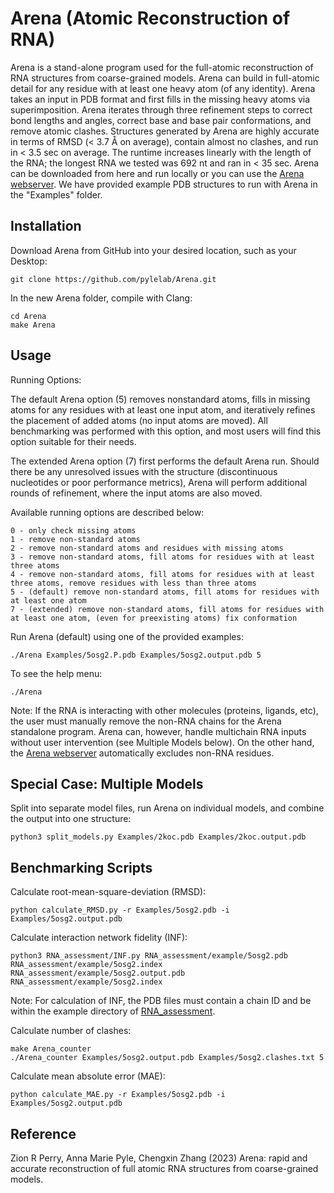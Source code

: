# Arena (Atomic Reconstruction of RNA)

Arena is a stand-alone program used for the full-atomic reconstruction of RNA structures from coarse-grained models. Arena can build in full-atomic detail for any residue with at least one heavy atom (of any identity). Arena takes an input in PDB format and first fills in the missing heavy atoms via superimposition. Arena iterates through three refinement steps to correct bond lengths and angles, correct base and base pair conformations, and remove atomic clashes. Structures generated by Arena are highly accurate in terms of RMSD (< 3.7 Å on average), contain almost no clashes, and run in < 3.5 sec on average. The runtime increases linearly with the length of the RNA; the longest RNA we tested was 692 nt and ran in < 35 sec. Arena can be downloaded from here and run locally or you can use the [Arena webserver](https://zhanggroup.org/Arena/). We have provided example PDB structures to run with Arena in the "Examples" folder.

## Installation

Download Arena from GitHub into your desired location, such as your Desktop:
```
git clone https://github.com/pylelab/Arena.git
```

In the new Arena folder, compile with Clang:
```
cd Arena
make Arena
```

## Usage

Running Options:

The default Arena option (5) removes nonstandard atoms, fills in missing atoms for any residues with at least one input atom, and iteratively refines the placement of added atoms (no input atoms are moved). All benchmarking was performed with this option, and most users will find this option suitable for their needs.

The extended Arena option (7) first performs the default Arena run. Should there be any unresolved issues with the structure (discontinuous nucleotides or poor performance metrics), Arena will perform additional rounds of refinement, where the input atoms are also moved.

Available running options are described below:
```
0 - only check missing atoms
1 - remove non-standard atoms
2 - remove non-standard atoms and residues with missing atoms
3 - remove non-standard atoms, fill atoms for residues with at least three atoms
4 - remove non-standard atoms, fill atoms for residues with at least three atoms, remove residues with less than three atoms
5 - (default) remove non-standard atoms, fill atoms for residues with at least one atom
7 - (extended) remove non-standard atoms, fill atoms for residues with at least one atom, (even for preexisting atoms) fix conformation
```

Run Arena (default) using one of the provided examples:
```
./Arena Examples/5osg2.P.pdb Examples/5osg2.output.pdb 5
```

To see the help menu:
```
./Arena
```
Note: If the RNA is interacting with other molecules (proteins, ligands, etc), the user must manually remove the non-RNA chains for the Arena standalone program. Arena can, however, handle multichain RNA inputs without user intervention (see Multiple Models below). On the other hand, the [Arena webserver](https://zhanggroup.org/Arena/) automatically excludes non-RNA residues.

## Special Case: Multiple Models

Split into separate model files, run Arena on individual models, and combine the output into one structure:
```
python3 split_models.py Examples/2koc.pdb Examples/2koc.output.pdb
```

## Benchmarking Scripts

Calculate root-mean-square-deviation (RMSD):
```
python calculate_RMSD.py -r Examples/5osg2.pdb -i Examples/5osg2.output.pdb
```

Calculate interaction network fidelity (INF):
```
python3 RNA_assessment/INF.py RNA_assessment/example/5osg2.pdb RNA_assessment/example/5osg2.index RNA_assessment/example/5osg2.output.pdb RNA_assessment/example/5osg2.index
```
Note: For calculation of INF, the PDB files must contain a chain ID and be within the example directory of [RNA_assessment](https://github.com/RNA-Puzzles/RNA_assessment/tree/master). 

Calculate number of clashes:
```
make Arena_counter
./Arena_counter Examples/5osg2.output.pdb Examples/5osg2.clashes.txt 5
```

Calculate mean absolute error (MAE):
```
python calculate_MAE.py -r Examples/5osg2.pdb -i Examples/5osg2.output.pdb
```

## Reference
Zion R Perry, Anna Marie Pyle, Chengxin Zhang (2023)
Arena: rapid and accurate reconstruction of full atomic RNA structures from coarse-grained models.

